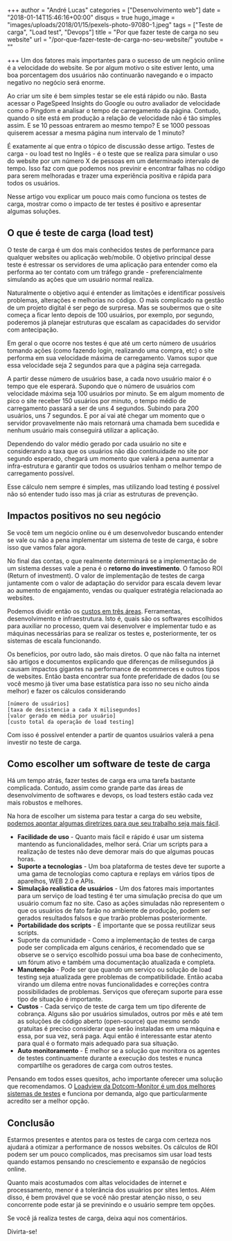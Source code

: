 +++
author = "André Lucas"
categories = ["Desenvolvimento web"]
date = "2018-01-14T15:46:16+00:00"
disqus = true
hugo_image = "images/uploads/2018/01/15/pexels-photo-97080-1.jpeg"
tags = ["Teste de carga", "Load test", "Devops"]
title = "Por que fazer teste de carga no seu website"
url = "/por-que-fazer-teste-de-carga-no-seu-website/"
youtube = ""

+++
Um dos fatores mais importantes para o sucesso de um negócio online é a velocidade do website. Se por algum motivo o site estiver lento, uma boa porcentagem dos usuários não continuarão navegando e o impacto negativo no negócio será enorme.

Ao criar um site é bem simples testar se ele está rápido ou não. Basta acessar o PageSpeed Insights do Google ou outro avaliador de velocidade como o Pingdom e analisar o tempo de carregamento da página. Contudo, quando o site está em produção a relação de velocidade não é tão simples assim. E se 10 pessoas entrarem ao mesmo tempo? E se 1000 pessoas quiserem acessar a mesma página num intervalo de 1 minuto?

É exatamente aí que entra o tópico de discussão desse artigo. Testes de carga - ou load test no Inglês - é o teste que se realiza para simular o uso do website por um número X de pessoas em um determinado intervalo de tempo. Isso faz com que podemos nos previnir e encontrar falhas no código para serem melhoradas e trazer uma experiência positiva e rápida para todos os usuários.

Nesse artigo vou explicar um pouco mais como funciona os testes de carga, mostrar como o impacto de ter testes é positivo e apresentar algumas soluções.

## O que é teste de carga (load test)

O teste de carga é um dos mais conhecidos testes de performance para qualquer websites ou aplicação web/mobile. O objetivo principal desse teste é estressar os servidores de uma aplicação para entender como ela performa ao ter contato com um tráfego grande - preferencialmente simulando as ações que um usuário normal realiza.

Naturalmente o objetivo aqui é entender as limitações e identificar possíveis problemas, alterações e melhorias no código. O mais complicado na gestão de um projeto digital é ser pego de surpresa. Mas se soubermos que o site começa a ficar lento depois de 100 usuários, por exemplo, por segundo, poderemos já planejar estruturas que escalam as capacidades do servidor com antecipação.

Em geral o que ocorre nos testes é que até um certo número de usuários tomando ações (como fazendo login, realizando uma compra, etc) o site performa em sua velocidade máxima de carregamento. Vamos supor que essa velocidade seja 2 segundos para que a página seja carregada.

A partir desse número de usuários base, a cada novo usuário maior é o tempo que ele esperará. Supondo que o número de usuários com velocidade máxima seja 100 usuários por minuto. Se em algum momento de pico o site receber 150 usuários por minuto, o tempo médio de carregamento passará a ser de uns 4 segundos. Subindo para 200 usuários, uns 7 segundos. E por aí vai até chegar um momento que o servidor provavelmente não mais retornará uma chamada bem sucedida e nenhum usuário mais conseguirá utilizar a aplicação.

Dependendo do valor médio gerado por cada usuário no site e considerando a taxa que os usuários não dão continuidade no site por segundo esperado, chegará um momento que valerá a pena aumentar a infra-estrutura e garantir que todos os usuários tenham o melhor tempo de carregamento possível.

Esse cálculo nem sempre é simples, mas utilizando load testing é possível não só entender tudo isso mas já criar as estruturas de prevenção.

## Impactos positivos no seu negócio

Se você tem um negócio online ou é um desenvolvedor buscando entender se vale ou não a pena implementar um sistema de teste de carga, é sobre isso que vamos falar agora.

No final das contas, o que realmente determinará se a implementação de um sistema desses vale a pena é o **retorno do investimento**. O famoso ROI (Return of investment). O valor de implementação de testes de carga juntamente com o valor de adaptação do servidor para escala devem levar ao aumento de engajamento, vendas ou qualquer estratégia relacionada ao websites.

Podemos dividir então os [custos em três áreas](https://www.loadview-testing.com/learn/importance-roi-load-testing/). Ferramentas, desenvolvimento e infraestrutura. Isto é, quais são os softwares escolhidos para auxiliar no processo, quem vai desenvolver e implementar tudo e as máquinas necessárias para se realizar os testes e, posteriormente, ter os sistemas de escala funcionando.

Os benefícios, por outro lado, são mais diretos. O que não falta na internet são artigos e documentos explicando que diferenças de milisegundos já causam impactos gigantes na performance de ecommerces e outros tipos de websites. Então basta encontrar sua fonte preferidade de dados (ou se você mesmo já tiver uma base estatística para isso no seu nicho ainda melhor) e fazer os cálculos considerando

    [número de usuários]
    [taxa de desistencia a cada X milisegundos]
    [valor gerado em média por usuário]
    [custo total da operação de load testing]

Com isso é possível entender a partir de quantos usuários valerá a pena investir no teste de carga.

## Como escolher um software de teste de carga

Há um tempo atrás, fazer testes de carga era uma tarefa bastante complicada. Contudo, assim como grande parte das áreas de desenvolvimento de softwares e devops, os load testers estão cada vez mais robustos e melhores.

Na hora de escolher um sistema para testar a carga do seu website, [podemos apontar algumas diretrizes para que seu trabalho seja mais fácil](https://www.loadview-testing.com/learn/choosing-a-load-testing-platform/).

* **Facilidade de uso** - Quanto mais fácil e rápido é usar um sistema mantendo as funcionalidades, melhor será. Criar um scripts para a realização de testes não deve demorar mais do que algumas poucas horas.
* **Suporte a tecnologias** - Um boa plataforma de testes deve ter suporte a uma gama de tecnologias como captura e replays em vários tipos de aparelhos, WEB 2.0 e APIs.
* **Simulação realística de usuários** - Um dos fatores mais importantes para um serviço de load testing é ter uma simulação precisa do que um usuário comum faz no site. Caso as ações simuladas não representem o que os usuários de fato farão no ambiente de produção, podem ser gerados resultados falsos e que trarão problemas posteriormente.
* **Portabilidade dos scripts** - É importante que se possa reutilizar seus scripts.
* Suporte da comunidade - Como a implementação de testes de carga pode ser complicada em alguns cenários, é recomendado que se observe se o serviço escolhido possui uma boa base de conhecimento, um fórum ativo e também uma documentação atualizada e completa.
* **Manutenção** - Pode ser que quando um serviço ou solução de load testing seja atualizada gere problemas de compatibilidade. Então acaba virando um dilema entre novas funcionalidades e correções contra possibilidades de problemas. Serviços que ofereçam suporte para esse tipo de situação é importante.
* **Custos** - Cada serviço de teste de carga tem um tipo diferente de cobrança. Alguns são por usuários simulados, outros por mês e até tem as soluções de código aberto (open-source) que mesmo sendo gratuitas é preciso considerar que serão instaladas em uma máquina e essa, por sua vez, será paga. Aqui então é interessante estar atento para qual é o formato mais adequado para sua situação.
* **Auto monitoramento** - É melhor se a solução que monitora os agentes de testes continuamente durante a execução dos testes e nunca compartilhe os geradores de carga com outros testes.

Pensando em todos esses quesitos, acho importante oferecer uma solução que recomendamos. O [Loadview da Dotcom-Monitor é um dos melhores sistemas de testes](https://www.loadview-testing.com/) e funciona por demanda, algo que particularmente acredito ser a melhor opção.

## Conclusão

Estarmos presentes e atentos para os testes de carga com certeza nos ajudará a otimizar a performance de nossos websites. Os cálculos de ROI podem ser um pouco complicados, mas precisamos sim usar load tests quando estamos pensando no cresciemento e expansão de negócios online.

Quanto mais acostumados com altas velocidades de internet e processamento, menor é a tolerância dos usuários por sites lentos. Além disso, é bem provável que se você não prestar atenção nisso, o seu concorrente pode estar já se previnindo e o usuário sempre tem opções.

Se você já realiza testes de carga, deixa aqui nos comentários.

Divirta-se!